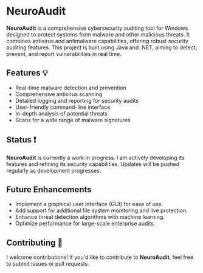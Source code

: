# NeuroAudit

**NeuroAudit** is a comprehensive cybersecurity auditing tool for Windows designed to protect systems from malware and other malicious threats. It combines antivirus and antimalware capabilities, offering robust security auditing features. This project is built using Java and .NET, aiming to detect, prevent, and report vulnerabilities in real time.

## Features 💡
- Real-time malware detection and prevention
- Comprehensive antivirus scanning
- Detailed logging and reporting for security audits
- User-friendly command-line interface
- In-depth analysis of potential threats
- Scans for a wide range of malware signatures

## Status ❗

**NeuroAudit** is currently a work in progress. I am actively developing its features and refining its security capabilities. Updates will be pushed regularly as development progresses.

## Future Enhancements
- Implement a graphical user interface (GUI) for ease of use.
- Add support for additional file system monitoring and live protection.
- Enhance threat detection algorithms with machine learning.
- Optimize performance for large-scale enterprise audits.

## Contributing 🤝

I welcome contributions! If you'd like to contribute to **NeuroAudit**, feel free to submit issues or pull requests.
